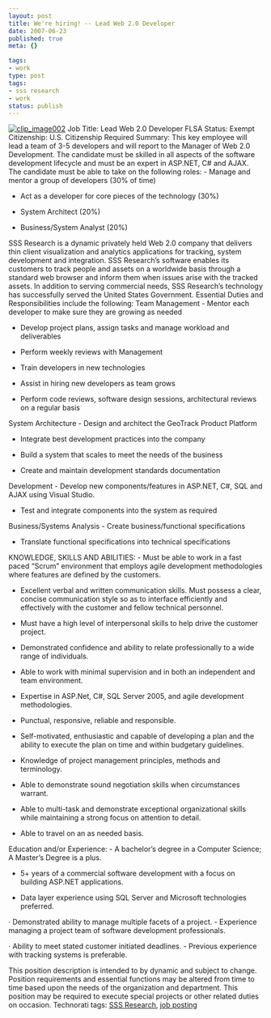 ```yaml
---
layout: post
title: We're hiring! -- Lead Web 2.0 Developer
date: 2007-06-23
published: true
meta: {}

tags:
- work
type: post
tags:
- sss research
- work
status: publish
---
```



[![clip_image002](http://blog.andyeick.com/content/binary/WindowsLiveWriter/WerehiringLeadWeb2.0Developer_8D5F/clip_image002_3.jpg)](http://www.sss-research.com/)  Job Title: Lead Web 2.0 Developer  FLSA Status: Exempt  Citizenship: U.S. Citizenship Required   Summary:  This key employee will lead a team of 3-5 developers and will report to the Manager of Web 2.0 Development. The candidate must be skilled in all aspects of the software development lifecycle and must be an expert in ASP.NET, C# and AJAX. The candidate must be able to take on the following roles:   - Manage and mentor a group of developers (30% of time)

- Act as a developer for core pieces of the technology (30%)

- System Architect (20%)

- Business/System Analyst (20%)

 SSS Research is a dynamic privately held Web 2.0 company that delivers thin client visualization and analytics applications for tracking, system development and integration. SSS Research’s software enables its customers to track people and assets on a worldwide basis through a standard web browser and inform them when issues arise with the tracked assets. In addition to serving commercial needs, SSS Research’s technology has successfully served the United States Government.  Essential Duties and Responsibilities include the following:   Team Management   - Mentor each developer to make sure they are growing as needed

- Develop project plans, assign tasks and manage workload and deliverables

- Perform weekly reviews with Management

- Train developers in new technologies

- Assist in hiring new developers as team grows

- Perform code reviews, software design sessions, architectural reviews on a regular basis

 System Architecture   - Design and architect the GeoTrack Product Platform

- Integrate best development practices into the company

- Build a system that scales to meet the needs of the business

- Create and maintain development standards documentation

 Development   - Develop new components/features in ASP.NET, C#, SQL and AJAX using Visual Studio.

- Test and integrate components into the system as required

 Business/Systems Analysis   - Create business/functional specifications

- Translate functional specifications into technical specifications

 KNOWLEDGE, SKILLS AND ABILITIES:   - Must be able to work in a fast paced “Scrum” environment that employs agile development methodologies where features are defined by the customers.

- Excellent verbal and written communication skills. Must possess a clear, concise communication style so as to interface efficiently and effectively with the customer and fellow technical personnel.

- Must have a high level of interpersonal skills to help drive the customer project.

- Demonstrated confidence and ability to relate professionally to a wide range of individuals.

- Able to work with minimal supervision and in both an independent and team environment.

- Expertise in ASP.Net, C#, SQL Server 2005, and agile development methodologies.

- Punctual, responsive, reliable and responsible.

- Self-motivated, enthusiastic and capable of developing a plan and the ability to execute the plan on time and within budgetary guidelines.

- Knowledge of project management principles, methods and terminology.

- Able to demonstrate sound negotiation skills when circumstances warrant.

- Able to multi-task and demonstrate exceptional organizational skills while maintaining a strong focus on attention to detail.

- Able to travel on an as needed basis.

 Education and/or Experience:   - A bachelor’s degree in a Computer Science; A Master’s Degree is a plus.

- 5+ years of a commercial software development with a focus on building ASP.NET applications.

- Data layer experience using SQL Server and Microsoft technologies preferred.

 · Demonstrated ability to manage multiple facets of a project.   - Experience managing a project team of software development professionals.

 · Ability to meet stated customer initiated deadlines.   - Previous experience with tracking systems is preferable.

 This position description is intended to by dynamic and subject to change. Position requirements and essential functions may be altered from time to time based upon the needs of the organization and department. This position may be required to execute special projects or other related duties on occasion.  Technorati tags: [SSS Research](http://technorati.com/tags/SSS%20Research), [job posting](http://technorati.com/tags/job%20posting)

